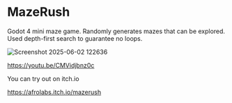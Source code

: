 # MazeRush
Godot 4 mini maze game. Randomly generates mazes that can be explored. 
Used depth-first search to guarantee no loops.

![Screenshot 2025-06-02 122636](https://github.com/user-attachments/assets/bce69e56-0db5-4790-a7d9-b62655944167)


https://youtu.be/CMVidjbnz0c

You can try out on itch.io 

https://afrolabs.itch.io/mazerush
